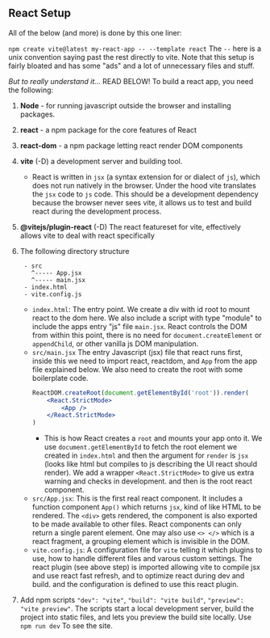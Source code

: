 ## React Setup

All of the below (and more) is done by this one liner:

`npm create vite@latest my-react-app -- --template react`
The `--` here is a unix convention saying past the rest directly to vite. Note that this setup is fairly bloated and has some "ads" and a lot of unnecessary files and stuff.

*But to really understand it...* READ BELOW!
To build a react app, you need the following:

1. **Node** - for running javascript outside the browser and installing packages.
2. **react** - a npm package for the core features of React
3. **react-dom** - a npm package letting react render DOM components
4. **vite** (-D) a development server and building tool. 
    - React is written in `jsx` (a syntax extension for or dialect of `js`), which does not run natively in the browser. Under the hood vite translates the `jsx` code to `js` code. This should be a development dependency because the browser never sees vite, it allows us to test and build react during the development process.
5. **@vitejs/plugin-react** (-D) The react featureset for vite, effectively allows vite to deal with react specifically
6. The following directory structure

        - src
          ^----- App.jsx
          ^----- main.jsx
        - index.html
        - vite.config.js
    - `index.html`: The entry point. We create a div with id root to mount react to the dom here. We also include a script with type "module" to include the apps entry "js" file `main.jsx`. React controls the DOM from within this point, there is no need for `document.createElement` or `appendChild`, or other vanilla js DOM manipulation.
    - `src/main.jsx` The entry Javascript (jsx) file that react runs first, inside this we need to import react, reactdom, and `App` from the app file explained below. We also need to create the root with some boilerplate code.
        ```jsx
        ReactDOM.createRoot(document.getElementById('root')).render(
            <React.StrictMode>
                <App />
            </React.StrictMode>
        )
        ```
        - This is how React creates a `root` and mounts your app onto it. We use `document.getElementById` to fetch the root element we created in `index.html` and then the argument for `render` is `jsx` (looks like html but compiles to js describing the UI react should render). We add a wrapper `<React.StrictMode>` to give us extra warning and checks in development. and then <App /> is the root react component.
    - `src/App.jsx`: This is the first real react component. It includes a function component `App()` which returns `jsx`, kind of like HTML to be rendered. The `<div>` gets rendered, the component is also exported to be made available to other files. React components can only return a single parent element. One may also use `<> </>` which is a react fragment, a grouping element which is invisible in the DOM.
    - `vite.config.js`: A configuration file for `vite` telling it which plugins to use, how to handle different files and varous custom settings. The react plugin (see above step) is imported  allowing vite to compile jsx and use react fast refresh, and to optimize react during dev and build. and the configuration is defined to use this react plugin.
7. Add npm scripts `"dev": "vite"`, `"build": "vite build"`, `"preview": "vite preview"`. The scripts start a local development server, build the project into static files, and lets you preview the build site locally. Use `npm run dev` To see the site.

